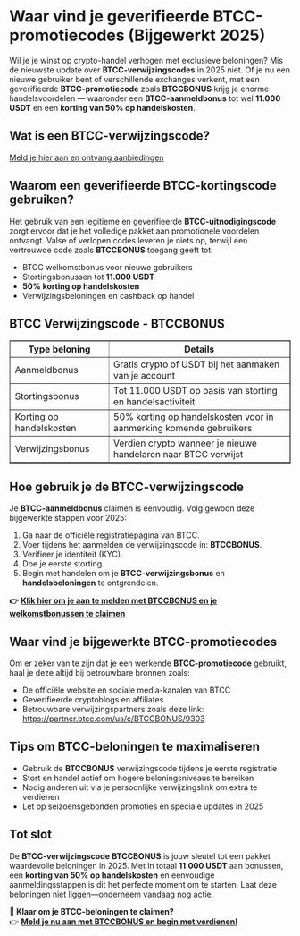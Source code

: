 <h1>Waar vind je geverifieerde BTCC-promotiecodes (Bijgewerkt 2025)</h1>

<p>Wil je je winst op crypto-handel verhogen met exclusieve beloningen? Mis de nieuwste update over <strong>BTCC-verwijzingscodes</strong> in 2025 niet. Of je nu een nieuwe gebruiker bent of verschillende exchanges verkent, met een geverifieerde <strong>BTCC-promotiecode</strong> zoals <strong>BTCCBONUS</strong> krijg je enorme handelsvoordelen — waaronder een <strong>BTCC-aanmeldbonus</strong> tot wel <strong>11.000 USDT</strong> en een <strong>korting van 50% op handelskosten</strong>.</p>

<h2>Wat is een BTCC-verwijzingscode?</h2>
<p><a href="https://partner.btcc.com/us/c/BTCCBONUS/9303" target="_blank">Meld je hier aan en ontvang aanbiedingen</a></p>
<img src="https://images.mirror-media.xyz/publication-images/pFAHTV5xiT_ZR81Wj_ds0.png?height=500&amp;width=1000" decoding="async" data-nimg="fill" class="css-xah9so" style="position: absolute; inset: 0px; box-sizing: border-box; padding: 0px; border: none; margin: auto; display: block; width: 0px; height: 0px; min-width: 100%; max-width: 100%; min-height: 100%; max-height: 100%;">



<h2>Waarom een geverifieerde BTCC-kortingscode gebruiken?</h2>

<p>Het gebruik van een legitieme en geverifieerde <strong>BTCC-uitnodigingscode</strong> zorgt ervoor dat je het volledige pakket aan promotionele voordelen ontvangt. Valse of verlopen codes leveren je niets op, terwijl een vertrouwde code zoals <strong>BTCCBONUS</strong> toegang geeft tot:</p>
<ul>
<li>BTCC welkomstbonus voor nieuwe gebruikers</li>
<li>Stortingsbonussen tot <strong>11.000 USDT</strong></li>
<li><strong>50% korting op handelskosten</strong></li>
<li>Verwijzingsbeloningen en cashback op handel</li>
</ul>

<h2>BTCC Verwijzingscode - BTCCBONUS</h2>

<table border="1">
<tr><th>Type beloning</th><th>Details</th></tr>
<tr><td>Aanmeldbonus</td><td>Gratis crypto of USDT bij het aanmaken van je account</td></tr>
<tr><td>Stortingsbonus</td><td>Tot 11.000 USDT op basis van storting en handelsactiviteit</td></tr>
<tr><td>Korting op handelskosten</td><td>50% korting op handelskosten voor in aanmerking komende gebruikers</td></tr>
<tr><td>Verwijzingsbonus</td><td>Verdien crypto wanneer je nieuwe handelaren naar BTCC verwijst</td></tr>
</table>

<h2>Hoe gebruik je de BTCC-verwijzingscode</h2>

<p>Je <strong>BTCC-aanmeldbonus</strong> claimen is eenvoudig. Volg gewoon deze bijgewerkte stappen voor 2025:</p>
<ol>
<li>Ga naar de officiële registratiepagina van BTCC.</li>
<li>Voer tijdens het aanmelden de verwijzingscode in: <strong>BTCCBONUS</strong>.</li>
<li>Verifieer je identiteit (KYC).</li>
<li>Doe je eerste storting.</li>
<li>Begin met handelen om je <strong>BTCC-verwijzingsbonus</strong> en <strong>handelsbeloningen</strong> te ontgrendelen.</li>
</ol>
<p><strong>👉 <a href="https://partner.btcc.com/us/c/BTCCBONUS/9303" target="_blank">Klik hier om je aan te melden met BTCCBONUS en je welkomstbonussen te claimen</a></strong></p>

<h2>Waar vind je bijgewerkte BTCC-promotiecodes</h2>

<p>Om er zeker van te zijn dat je een werkende <strong>BTCC-promotiecode</strong> gebruikt, haal je deze altijd bij betrouwbare bronnen zoals:</p>
<ul>
<li>De officiële website en sociale media-kanalen van BTCC</li>
<li>Geverifieerde cryptoblogs en affiliates</li>
<li>Betrouwbare verwijzingspartners zoals deze link: <a href="https://partner.btcc.com/us/c/BTCCBONUS/9303" target="_blank">https://partner.btcc.com/us/c/BTCCBONUS/9303</a></li>
</ul>

<h2>Tips om BTCC-beloningen te maximaliseren</h2>

<ul>
<li>Gebruik de <strong>BTCCBONUS</strong> verwijzingscode tijdens je eerste registratie</li>
<li>Stort en handel actief om hogere beloningsniveaus te bereiken</li>
<li>Nodig anderen uit via je persoonlijke verwijzingslink om extra te verdienen</li>
<li>Let op seizoensgebonden promoties en speciale updates in 2025</li>
</ul>

<h2>Tot slot</h2>

<p>De <strong>BTCC-verwijzingscode</strong> <strong>BTCCBONUS</strong> is jouw sleutel tot een pakket waardevolle beloningen in 2025. Met in totaal <strong>11.000 USDT</strong> aan bonussen, een <strong>korting van 50% op handelskosten</strong> en eenvoudige aanmeldingsstappen is dit het perfecte moment om te starten. Laat deze beloningen niet liggen—onderneem vandaag nog actie.</p>

<p><strong>🎁 Klaar om je BTCC-beloningen te claimen?</strong><br>
👉 <a href="https://partner.btcc.com/us/c/BTCCBONUS/9303" target="_blank"><strong>Meld je nu aan met BTCCBONUS en begin met verdienen!</strong></a></p>
